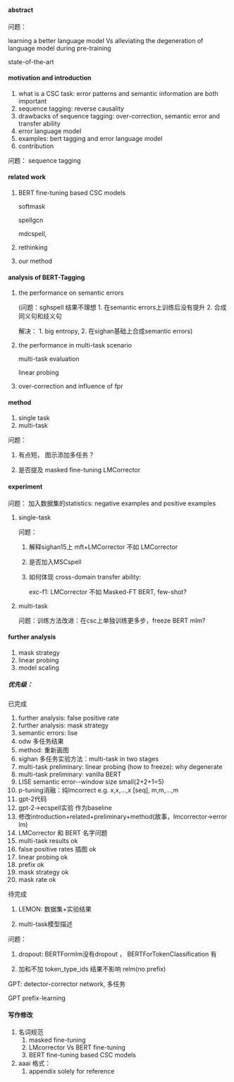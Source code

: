 ### 

#### abstract

问题：

learning a better language model   Vs  alleviating the degeneration of language model during pre-training

state-of-the-art



#### motivation and introduction

1. what is a CSC task: error patterns and semantic information are both important
2. sequence tagging: reverse causality
3. drawbacks of sequence tagging: over-correction, semantic error and transfer ability
4. error language model
5. examples: bert tagging and error language model
6. contribution

问题： sequence tagging



#### related work

1. BERT fine-tuning based CSC models

   softmask

   spellgcn

   mdcspell,

2. rethinking

3. our method



####  analysis of BERT-Tagging

1. the performance on semantic errors

   (问题：sghspell 结果不理想 1. 在semantic errors上训练后没有提升 2. 合成同义句和歧义句

   解决： 1. big entropy, 2. 在sighan基础上合成semantic errors)

2. the performance in multi-task scenario

   multi-task evaluation

   linear probing

3.  over-correction and influence of fpr 



#### method

1. single task
2. multi-task

问题：

1. 有点短， 图示添加多任务？

2. 是否提及 masked fine-tuning LMCorrector



#### experiment

问题： 加入数据集的statistics: negative examples and positive examples

1. single-task

   问题：

   1. 解释sighan15上 mft+LMCorrector 不如 LMCorrector

   2. 是否加入MSCspell

   3. 如何体现 cross-domain transfer ability: 

      exc-f1: LMCorrector 不如 Masked-FT BERT, few-shot?

2. multi-task

   问题：训练方法改进：在csc上单独训练更多步，freeze BERT mlm?



#### further analysis

1. mask strategy
2. linear probing
3. model scaling





##### 优先级：

已完成

1. further analysis: false positive rate
2. further analysis: mask strategy
3. semantic errors: lise
4. odw 多任务结果
5. method: 重新画图
6. sighan 多任务实验方法：multi-task in two stages
7. multi-task preliminary: linear probing (how to freeze): why degenerate
8. multi-task preliminary: vanilla BERT 
9. LISE semantic error--window size small(2+2+1=5) 
10. p-tuning消融：纯lmcorrect e.g. x,x,...,x [seq], m,m,...,m
11. gpt-2代码
12. gpt-2->ecspell实验 作为baseline
13. 修改introduction+related+preliminary+method(故事，lmcorrector->error lm)
14. LMCorrector 和 BERT 名字问题 
15. multi-task results ok
16. false positive rates 插图 ok
17. linear probing ok
18. prefix ok
19. mask strategy ok
20. mask rate ok



待完成 

1. LEMON: 数据集+实验结果

2. multi-task模型描述

   

   

问题：

1. dropout: BERTFormlm没有dropout ， BERTForTokenClassification 有

2. 加和不加 token_type_ids 结果不影响 relm(no prefix)

   


GPT: detector-corrector network, 多任务

GPT prefix-learning







#### 写作修改

1. 名词规范
   1. masked fine-tuning
   2. LMcorrector Vs BERT fine-tuning
   3. BERT fine-tuning based CSC models
2. aaai 格式：
   1. appendix solely for reference
